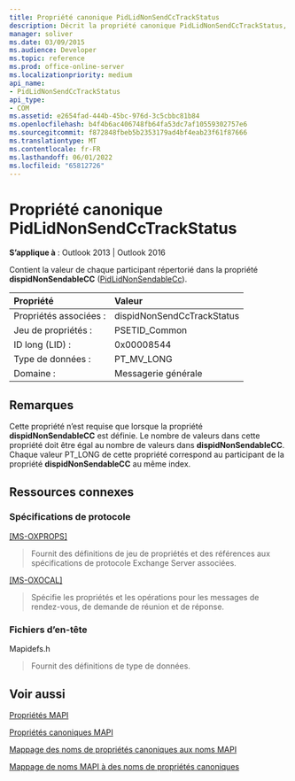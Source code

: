 ```yaml
---
title: Propriété canonique PidLidNonSendCcTrackStatus
description: Décrit la propriété canonique PidLidNonSendCcTrackStatus, qui contient la valeur de chaque participant répertorié dans la propriété dispidNonSendableCC.
manager: soliver
ms.date: 03/09/2015
ms.audience: Developer
ms.topic: reference
ms.prod: office-online-server
ms.localizationpriority: medium
api_name:
- PidLidNonSendCcTrackStatus
api_type:
- COM
ms.assetid: e2654fad-444b-45bc-976d-3c5cbbc81b84
ms.openlocfilehash: b4f4b6ac406748fb64fa53dc7af10559302757e6
ms.sourcegitcommit: f872848fbeb5b2353179ad4bf4eab23f61f87666
ms.translationtype: MT
ms.contentlocale: fr-FR
ms.lasthandoff: 06/01/2022
ms.locfileid: "65812726"
---
```

# <a name="pidlidnonsendcctrackstatus-canonical-property"></a>Propriété canonique PidLidNonSendCcTrackStatus

  
  
**S’applique à** : Outlook 2013 | Outlook 2016 
  
Contient la valeur de chaque participant répertorié dans la propriété **dispidNonSendableCC** ([PidLidNonSendableCc](pidlidnonsendablecc-canonical-property.md)).
  
|Propriété|Valeur|
|:-----|:-----|
|Propriétés associées :  <br/> |dispidNonSendCcTrackStatus  <br/> |
|Jeu de propriétés :  <br/> |PSETID_Common  <br/> |
|ID long (LID) :  <br/> |0x00008544  <br/> |
|Type de données :  <br/> |PT_MV_LONG  <br/> |
|Domaine :  <br/> |Messagerie générale  <br/> |
   
## <a name="remarks"></a>Remarques

Cette propriété n’est requise que lorsque la propriété **dispidNonSendableCC** est définie. Le nombre de valeurs dans cette propriété doit être égal au nombre de valeurs dans **dispidNonSendableCC**. Chaque valeur PT_LONG de cette propriété correspond au participant de la propriété **dispidNonSendableCC** au même index. 
  
## <a name="related-resources"></a>Ressources connexes

### <a name="protocol-specifications"></a>Spécifications de protocole

[[MS-OXPROPS]](https://msdn.microsoft.com/library/f6ab1613-aefe-447d-a49c-18217230b148%28Office.15%29.aspx)
  
> Fournit des définitions de jeu de propriétés et des références aux spécifications de protocole Exchange Server associées.
    
[[MS-OXOCAL]](https://msdn.microsoft.com/library/09861fde-c8e4-4028-9346-e7c214cfdba1%28Office.15%29.aspx)
  
> Spécifie les propriétés et les opérations pour les messages de rendez-vous, de demande de réunion et de réponse.
    
### <a name="header-files"></a>Fichiers d’en-tête

Mapidefs.h
  
> Fournit des définitions de type de données.
    
## <a name="see-also"></a>Voir aussi



[Propriétés MAPI](mapi-properties.md)
  
[Propriétés canoniques MAPI](mapi-canonical-properties.md)
  
[Mappage des noms de propriétés canoniques aux noms MAPI](mapping-canonical-property-names-to-mapi-names.md)
  
[Mappage de noms MAPI à des noms de propriétés canoniques](mapping-mapi-names-to-canonical-property-names.md)

